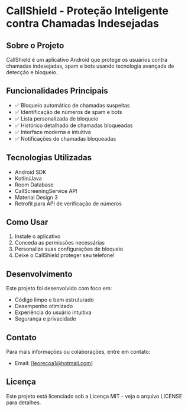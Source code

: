# CallShield - Proteção Inteligente contra Chamadas Indesejadas

## Sobre o Projeto

CallShield é um aplicativo Android que protege os usuários contra chamadas indesejadas, spam e bots usando tecnologia avançada de detecção e bloqueio.

## Funcionalidades Principais

- ✅ Bloqueio automático de chamadas suspeitas
- ✅ Identificação de números de spam e bots
- ✅ Lista personalizada de bloqueio
- ✅ Histórico detalhado de chamadas bloqueadas
- ✅ Interface moderna e intuitiva
- ✅ Notificações de chamadas bloqueadas

## Tecnologias Utilizadas

- Android SDK
- Kotlin/Java
- Room Database
- CallScreeningService API
- Material Design 3
- Retrofit para API de verificação de números

## Como Usar

1. Instale o aplicativo
2. Conceda as permissões necessárias
3. Personalize suas configurações de bloqueio
4. Deixe o CallShield proteger seu telefone!

## Desenvolvimento

Este projeto foi desenvolvido com foco em:
- Código limpo e bem estruturado
- Desempenho otimizado
- Experiência do usuário intuitiva
- Segurança e privacidade

## Contato

Para mais informações ou colaborações, entre em contato:
- Email: [leorecoa1@hotmail.com]


## Licença

Este projeto está licenciado sob a Licença MIT - veja o arquivo LICENSE para detalhes.
